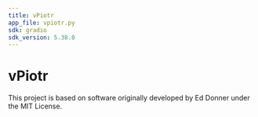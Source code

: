 ```yaml
---
title: vPiotr
app_file: vpiotr.py
sdk: gradio
sdk_version: 5.38.0
---
```

# vPiotr
This project is based on software originally developed by Ed Donner under the MIT License.
